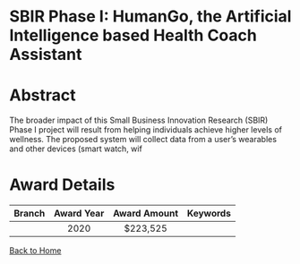 
SBIR Phase I: HumanGo, the Artificial Intelligence based Health Coach Assistant
===============================================================================

# Abstract


The broader impact of this Small Business Innovation Research (SBIR) Phase I project will result from helping individuals achieve higher levels of wellness. The proposed system will collect data from a user’s wearables and other devices (smart watch, wif  

# Award Details

|Branch|Award Year|Award Amount|Keywords|
| :---: | :---: | :---: | :---: |
||2020|$223,525||
  
  


[Back to Home](https://github.com/chrischow/dod_sbir_awards#623)